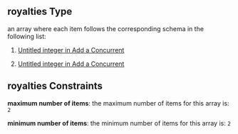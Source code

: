 ## royalties Type

an array where each item follows the corresponding schema in the following list:

1.  [Untitled integer in Add a Concurrent](add-concurrent-properties-add-competitor-game-engine-properties-add-competitor-game-engine-royalties-items-0.md "check type definition")

2.  [Untitled integer in Add a Concurrent](add-concurrent-properties-add-competitor-game-engine-properties-add-competitor-game-engine-royalties-items-1.md "check type definition")

## royalties Constraints

**maximum number of items**: the maximum number of items for this array is: `2`

**minimum number of items**: the minimum number of items for this array is: `2`
